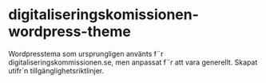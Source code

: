 digitaliseringskomissionen-wordpress-theme
==========================================

Wordpresstema som ursprungligen använts f¨r digitaliseringskommissionen.se, men anpassat f¨r att vara generellt. Skapat utifr´n tillgänglighetsriktlinjer.
